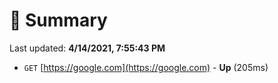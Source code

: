 # 📖 Summary
Last updated: **4/14/2021, 7:55:43 PM**

- `GET` [https://google.com](https://google.com) - **Up** (205ms)
